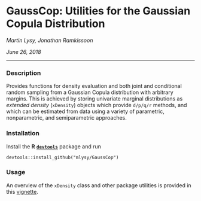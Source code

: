 # GaussCop: Utilities for the Gaussian Copula Distribution

*Martin Lysy, Jonathan Ramkissoon*

*June 26, 2018*

---

### Description

Provides functions for density evaluation and both joint and conditional random sampling from a Gaussian Copula distribution with arbitrary margins.  This is achieved by storing univariate marginal distributions as *extended density* (`xDensity`) objects which provide `d/p/q/r` methods, and which can be estimated from data using a variety of parametric, nonparametric, and semiparametric approaches.

### Installation

Install the **R** [**`devtools`**](https://CRAN.R-project.org/package=devtools) package and run
```{r}
devtools::install_github("mlysy/GaussCop")
```

### Usage

An overview of the `xDensity` class and other package utilities is provided in this [vignette](http://htmlpreview.github.com/?https://github.com/mlysy/GaussCop/master/inst/doc/xDensity-quicktut.html).
